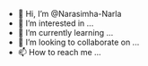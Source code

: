 - 👋 Hi, I’m @Narasimha-Narla
- 👀 I’m interested in ...
- 🌱 I’m currently learning ...
- 💞️ I’m looking to collaborate on ...
- 📫 How to reach me ...

<!---
Narasimha-Narla/Narasimha-Narla is a ✨ special ✨ repository because its `README.md` (this file) appears on your GitHub profile.
You can click the Preview link to take a look at your changes.
--->
